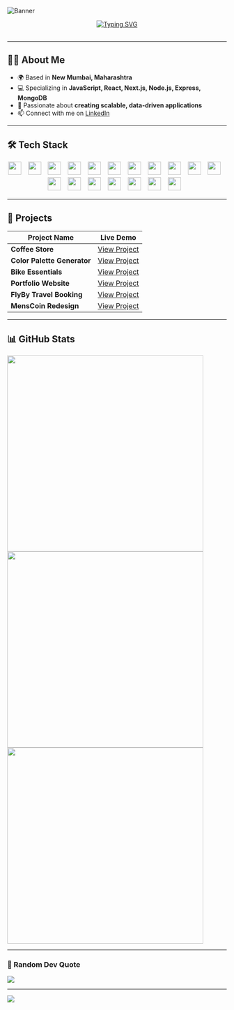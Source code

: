 <!-- ════════════ 👤 PROFILE BANNER ════════════ --> 
<!-- Replace with your own banner if you have one -->
![Banner](https://via.placeholder.com/1000x300.png?text=Vikash+Mishra+-+MERN+Stack+Developer)

<!-- ============================= -->
<!-- 💡 Typing Animation Banner -->
<!-- ============================== -->
<div align="center">
    <a href="https://git.io/typing-svg">
        <img src="https://readme-typing-svg.herokuapp.com?font=Poppins&weight=800&size=30&duration=2500&pause=1000&color=58A0C8&center=true&vCenter=true&width=900&lines=Hi%2C+I'm+Vikash+Mishra!;MERN+Stack+Developer;Full+Stack+Developer;Building+Data-driven+Web+Apps" alt="Typing SVG"/>
    </a>
</div>
<br/>

---

## 👨‍💻 About Me
- 🌍 Based in **New Mumbai, Maharashtra**
- 💻 Specializing in **JavaScript, React, Next.js, Node.js, Express, MongoDB**
- 🎯 Passionate about **creating scalable, data-driven applications**
- 📫 Connect with me on [LinkedIn](https://www.linkedin.com/in/vikash-mishra-6803a1362/)

---

## 🛠 Tech Stack
<div align="center" style="line-height: 1.6;">
<img src="https://img.shields.io/badge/Html-F7DF1E?logo=html&logoColor=orange&style=for-the-badge" height="30" />
  <img width="8" />
    <img src="https://img.shields.io/badge/Css-F7DF1E?logo=css&logoColor=blue&style=for-the-badge" height="30" />
  <img width="8" />
  <img src="https://img.shields.io/badge/JavaScript-F7DF1E?logo=javascript&logoColor=black&style=for-the-badge" height="30" />
  <img width="8" />
  <img src="https://img.shields.io/badge/TypeScript-3178C6?logo=typescript&logoColor=white&style=for-the-badge" height="30" />
  <img width="8" />
  <img src="https://img.shields.io/badge/React-61DAFB?logo=react&logoColor=black&style=for-the-badge" height="30" />
  <img width="8" />
  <img src="https://img.shields.io/badge/Next.js-000000?logo=nextdotjs&logoColor=white&style=for-the-badge" height="30" />
  <img width="8" />
  <img src="https://img.shields.io/badge/Node.js-339933?logo=node.js&logoColor=white&style=for-the-badge" height="30" />
  <img width="8" />
  <img src="https://img.shields.io/badge/Express.js-000000?logo=express&logoColor=white&style=for-the-badge" height="30" />
  <img width="8" />
  <img src="https://img.shields.io/badge/MongoDB-47A248?logo=mongodb&logoColor=white&style=for-the-badge" height="30" />
  <img width="8" />
  <img src="https://img.shields.io/badge/TailwindCSS-06B6D4?logo=tailwindcss&logoColor=white&style=for-the-badge" height="30" />
  <img width="8" />
  <img src="https://img.shields.io/badge/Framer%20Motion-EF4B4B?logo=framer&logoColor=white&style=for-the-badge" height="30" />
  <img width="8" />
  <img src="https://img.shields.io/badge/Material%20UI-007FFF?logo=mui&logoColor=white&style=for-the-badge" height="30" />
  <img width="8" />
  <img src="https://img.shields.io/badge/Redux-593D88?logo=redux&logoColor=white&style=for-the-badge" height="30" />
  <img width="8" />
  <img src="https://img.shields.io/badge/Vercel-000000?logo=vercel&logoColor=white&style=for-the-badge" height="30" />
  <img width="8" />
  <img src="https://img.shields.io/badge/Netlify-00C7B7?logo=netlify&logoColor=white&style=for-the-badge" height="30" />
  <img width="8" />
  <img src="https://img.shields.io/badge/Git-F05032?logo=git&logoColor=white&style=for-the-badge" height="30" />
  <img width="8" />
  <img src="https://img.shields.io/badge/GitHub-181717?logo=github&logoColor=white&style=for-the-badge" height="30" />
  <img width="8" />
<img src="https://img.shields.io/badge/Docker-2496ED?logo=docker&logoColor=white&style=for-the-badge" height="30" />
<img width="8" />

</div>

---

## 🚀 Projects

| Project Name | Live Demo |
|--------------|-----------|
| **Coffee Store** | [View Project](https://coffee-store-vikash.netlify.app/) |
| **Color Palette Generator** | [View Project](https://color-palette-generator11.netlify.app/) |
| **Bike Essentials** | [View Project](https://bike-essentials.netlify.app/) |
| **Portfolio Website** | [View Project](https://arik-practice-portfolio.netlify.app/) |
| **FlyBy Travel Booking** | [View Project](https://flybytravelbooking.netlify.app/) |
| **MensCoin Redesign** | [View Project](https://menscoin-redesign.vercel.app/) |

---

## 📊 GitHub Stats
<div >
<img src="https://github-readme-stats.vercel.app/api?username=Vikash-Mishra06&theme=gotham&show_icons=true&hide_border=false&count_private=true" width="450"/>
<br/>
<img src="https://streak-stats.demolab.com/?user=Vikash-Mishra06&theme=gotham&hide_border=false" width="450"/>
<br/>
<img src="https://github-readme-stats.vercel.app/api/top-langs/?username=Vikash-Mishra06&layout=compact&theme=gotham&hide_border=false" width="450"/>
</div>

---

### 💬 Random Dev Quote
<img src="https://quotes-github-readme.vercel.app/api?type=horizontal&theme=tokyonight"/>

---

<p align="left">
    <img src="https://komarev.com/ghpvc/?username=Vikash-Mishra06&label=Profile%20views&color=0e75b6&style=flat" />
</p>

<!-- ════════════ © VIKASH MISHRA ════════════ -->
